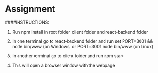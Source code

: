 # Assignment

####INSTRUCTIONS:

1. Run npm install in root folder, client folder and react-backend folder

2. In one terminal go to react-backend folder and run set PORT=3001 && node bin/www (on Windows)
    or PORT=3001 node bin/www (on Linux)

3. In another terminal go to client folder and run npm start

4. This will open a browser window with the webpage